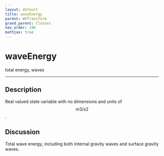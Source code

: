 ```yaml
---
layout: default
title: waveEnergy
parent: WVTransform
grand_parent: Classes
nav_order: 190
mathjax: true
---
```


#  waveEnergy

total energy, waves


---

## Description
Real valued state variable with no dimensions and units of $$m3/s2$$.

## Discussion

Total wave energy, including both internal gravity waves and surface gravity waves.

